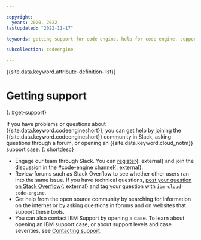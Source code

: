 ```yaml
---

copyright:
  years: 2020, 2022
lastupdated: "2022-11-17"

keywords: getting support for code engine, help for code engine, support for code engine, errors in code engine, slack for code engine, getting support

subcollection: codeengine

---
```


{{site.data.keyword.attribute-definition-list}}

# Getting support
{: #get-support}

If you have problems or questions about {{site.data.keyword.codeengineshort}}, you can get help by joining the {{site.data.keyword.codeengineshort}} community in Slack, asking questions through a forum, or opening an {{site.data.keyword.cloud_notm}} support case.
{: shortdesc}

* Engage our team through Slack. You can [register](https://cloud.ibm.com/kubernetes/slack){: external} and join the discussion in the [#code-engine channel](https://ibm-cloud-success.slack.com){: external}. 
* Review forums such as Stack Overflow to see whether other users ran into the same issue. If you have technical questions, [post your question on Stack Overflow](https://stackoverflow.com/questions/tagged/ibm-cloud-code-engine){: external} and tag your question with `ibm-cloud-code-engine`.
* Get help from the open source community by searching for information on the internet or by asking questions in forums and on websites that support these tools.  
* You can also contact IBM Support by opening a case. To learn about opening an IBM support case, or about support levels and case severities, see [Contacting support](/docs/get-support). 


